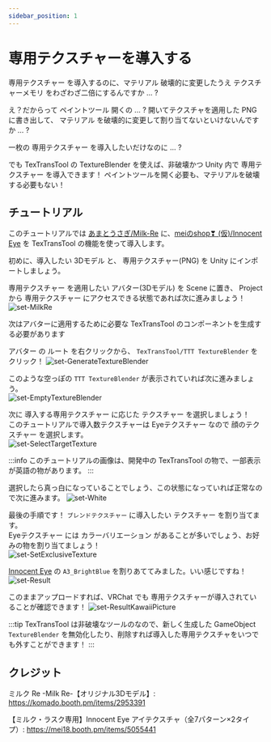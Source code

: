 ```yaml
---
sidebar_position: 1
---
```


# 専用テクスチャーを導入する

専用テクスチャー を導入するのに、マテリアル 破壊的に変更したうえ テクスチャーメモリ をわざわざ二倍にするんですか ... ?

え？だからって ペイントツール 開くの ... ? 開いてテクスチャを適用した PNG に書き出して、 マテリアル を破壊的に変更して割り当てないといけないんですか ... ?

一枚の 専用テクスチャー を導入したいだけなのに ... ?

でも TexTransTool の TextureBlender を使えば、非破壊かつ Unity 内で 専用テクスチャー を導入できます！ ペイントツールを開く必要も、マテリアルを破壊する必要もない！

## チュートリアル

このチュートリアルでは [あまとうさぎ/Milk-Re](https://komado.booth.pm/items/2953391) に、[meiのshop❣ (仮)/Innocent Eye](https://mei18.booth.pm/items/5055441) を TexTransTool の機能を使って導入します。

初めに、導入したい 3Dモデル と、 専用テクスチャー(PNG) を Unity にインポートしましょう。

専用テクスチャー を適用したい アバター(3Dモデル) を Scene に置き、 Project から 専用テクスチャー にアクセスできる状態であれば次に進みましょう！  
![set-MilkRe](img/set-MilkRe.png)

次はアバターに適用するために必要な TexTransTool のコンポーネントを生成する必要があります

アバター の ルート を右クリックから、 `TexTransTool/TTT TextureBlender` をクリック！
![set-GenerateTextureBlender](img/set-GenerateTextureBlender.png)

このような空っぽの `TTT TextureBlender` が表示されていれば次に進みましょう。  
![set-EmptyTextureBlender](img/set-EmptyTextureBlender.png)

次に 導入する専用テクスチャー に応じた テクスチャー を選択しましょう！  
このチュートリアルで導入数テクスチャーは Eyeテクスチャー なので 顔のテクスチャー を選択します。  
![set-SelectTargetTexture](img/set-SelectTargetTexture.png)

:::info
このチュートリアルの画像は、開発中の TexTransTool の物で、一部表示が英語の物があります。
:::

選択したら真っ白になっていることでしょう、この状態になっていれば正常なので次に進みます。
![set-White](img/set-White.png)

最後の手順です！ `ブレンドテクスチャー` に導入したい テクスチャー を割り当てます。  
Eyeテクスチャー には カラーバリエーション があることが多いでしょう、お好みの物を割り当てましょう！  
![set-SetExclusiveTexture](img/set-SetExclusiveTexture.png)

[Innocent Eye](https://mei18.booth.pm/items/5055441) の `A3_BrightBlue` を割りあててみました。いい感じですね！  
![set-Result](img/set-Result.png)

このままアップロードすれば、VRChat でも 専用テクスチャーが導入されていることが確認できます！
![set-ResultKawaiiPicture](img/set-ResultKawaiiPicture.png)

:::tip
TexTransTool は非破壊なツールのなので、新しく生成した GameObject `TextureBlender` を無効化したり、削除すれば導入した専用テクスチャをいつでも外すことができます！
:::

## クレジット

ミルク Re -Milk Re-【オリジナル3Dモデル】: https://komado.booth.pm/items/2953391

【ミルク・ラスク専用】Innocent Eye アイテクスチャ（全7パターン×2タイプ）: https://mei18.booth.pm/items/5055441
